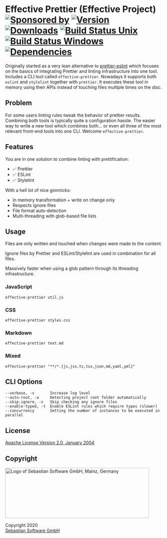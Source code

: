 # Effective Prettier (Effective Project)<br/>[![Sponsored by][sponsor-img]][sponsor] [![Version][npm-version-img]][npm] [![Downloads][npm-downloads-img]][npm] [![Build Status Unix][travis-img]][travis] [![Build Status Windows][appveyor-img]][appveyor] [![Dependencies][deps-img]][deps]

[sponsor]: https://www.sebastian-software.de
[deps]: https://david-dm.org/sebastian-software/effective-prettier
[npm]: https://www.npmjs.com/package/@effective/effective-prettier
[travis]: https://travis-ci.org/sebastian-software/effective-prettier
[appveyor]: https://ci.appveyor.com/project/swernerx/effective-prettier/branch/master
[sponsor-img]: https://badgen.net/badge/Sponsored%20by/Sebastian%20Software/692446
[deps-img]: https://badgen.net/david/dep/sebastian-software/effective-prettier
[npm-downloads-img]: https://badgen.net/npm/dm/@effective/prettier-eslint
[npm-version-img]: https://badgen.net/npm/v/@effective/prettier-eslint
[travis-img]: https://badgen.net/travis/sebastian-software/effective-prettier?label=unix%20build
[appveyor-img]: https://badgen.net/appveyor/ci/swernerx/effective-prettier?label=windows%20build

Originally started as a very lean alternative to [prettier-eslint](https://github.com/prettier/prettier-eslint) which focuses on the basics of integrating Prettier and linting infrastructure into one tool. Includes a CLI tool called `effective-prettier`. Nowadays it supports both `eslint` and `stylelint` together with `prettier`. It executes these tool in memory using their APIs instead of touching files multiple times on the disc.

## Problem

For some users linting rules tweak the behavior of prettier results. Combining both tools is typically quite a
configuration hassle. The easier way to write a new tool which combines both... or even all three of the most
relevant front-end tools into one CLI. Welcome `effective-prettier`.

## Features

You are in one solution to combine linting with prettification:

- ✅ Prettier
- ✅ ESLint
- ✅ Stylelint

With a hell lot of nice gimmicks:

- In memory transformation + write on change only
- Respects ignore files
- File format auto-detection
- Multi-threading with glob-based file lists

## Usage

Files are only written and touched when changes were made to the content.

Ignore files by Prettier and ESLint/Stylelint are used in combination for all files.

Massively faster when using a glob pattern through its threading infrastructure.

### JavaScript

```shell
effective-prettier util.js
```

### CSS

```shell
effective-prettier styles.css
```

### Markdown

```shell
effective-prettier text.md
```

### Mixed

```shell
effective-prettier "**/*.{js,jsx,ts,tsx,json,md,yaml,yml}"
```

## CLI Options

```
--verbose, -v       Increase log level
--auto-root, -a     Detecting project root folder automatically
--skip-ignore, -s   Skip checking any ignore files
--enable-typed, -t  Enable ESLint rules which require types (slower)
--concurrency       Setting the number of instances to be executed in parallel
```

## License

[Apache License Version 2.0, January 2004](license)

## Copyright

<img src="https://cdn.rawgit.com/sebastian-software/sebastian-software-brand/0d4ec9d6/sebastiansoftware-en.svg" alt="Logo of Sebastian Software GmbH, Mainz, Germany" width="460" height="160"/>

Copyright 2020<br/>[Sebastian Software GmbH](http://www.sebastian-software.de)
